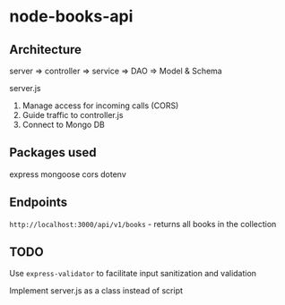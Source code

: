 # node-books-api

## Architecture
server => controller => service => DAO => Model & Schema

server.js
1. Manage access for incoming calls (CORS)
2. Guide traffic to controller.js
3. Connect to Mongo DB


## Packages used
express
mongoose
cors
dotenv

## Endpoints
`http://localhost:3000/api/v1/books` - returns all books in the collection

## TODO
Use `express-validator` to facilitate input sanitization and validation

Implement server.js as a class instead of script
